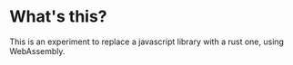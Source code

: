 # What's this?

This is an experiment to replace a javascript library with a rust one, using
WebAssembly.

